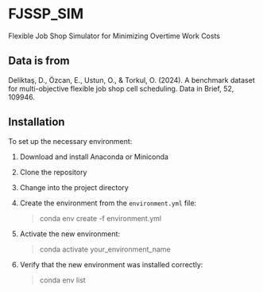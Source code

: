 # FJSSP_SIM
Flexible Job Shop Simulator for Minimizing Overtime Work Costs

## Data is from
Deliktaş, D., Özcan, E., Ustun, O., & Torkul, O. (2024). A benchmark dataset for multi-objective flexible job shop cell scheduling. Data in Brief, 52, 109946.

## Installation

To set up the necessary environment:

1. Download and install Anaconda or Miniconda
2. Clone the repository
3. Change into the project directory
4. Create the environment from the `environment.yml` file:

   >conda env create -f environment.yml

5. Activate the new environment:

   >conda activate your_environment_name

6. Verify that the new environment was installed correctly:
   >conda env list




